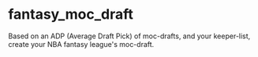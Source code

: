 # fantasy_moc_draft
Based on an ADP (Average Draft Pick) of moc-drafts, and your keeper-list, create your NBA fantasy league's moc-draft. 
